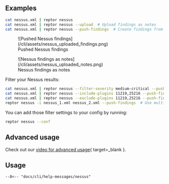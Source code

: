 ## Examples

```bash title="Nessus"
cat nessus.xml | reptor nessus
cat nessus.xml | reptor nessus --upload  # Upload findings as notes
cat nessus.xml | reptor nessus --push-findings  # Create findings from scan results
```

<figure markdown="span">
  ![Pushed Nessus findings](/cli/assets/nessus_uploaded_findings.png)
  <figcaption>Pushed Nessus findings</figcaption>
</figure>

<figure markdown="span">
  ![Nessus findings as notes](/cli/assets/nessus_uploaded_notes.png)
  <figcaption>Nessus findings as notes</figcaption>
</figure>

Filter your Nessus results:

```bash title="Nessus Filter"
cat nessus.xml | reptor nessus --filter-severity medium-critical --push-findings
cat nessus.xml | reptor nessus --include-plugins 11219,25216 --push-findings  # Include only plugin IDs 11219, 25216
cat nessus.xml | reptor nessus --exclude-plugins 11219,25216 --push-findings  # Exclude plugin IDs 11219, 25216
reptor nessus -i nessus_1.xml nessus_2.xml --push-findings  # Use multiple input files
```

You can add those filter settings to your config by running:

```bash title="Nessus conf"
reptor nessus --conf
```

## Advanced usage
Check out our [video for advanced usage](https://www.youtube.com/watch?v=gVgsV_nx7D0){ target=_blank }.

## Usage
```
--8<-- "docs/cli/help-messages/nessus"
```
